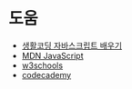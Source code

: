 # 도움

* [생활코딩 자바스크립트 배우기](http://opentutorials.org/course/743)
* [MDN JavaScript](https://developer.mozilla.org/ko/docs/Web/JavaScript)
* [w3schools](http://www.w3schools.com/js/default.asp)
* [codecademy](http://www.codecademy.com/en/tracks/javascript)